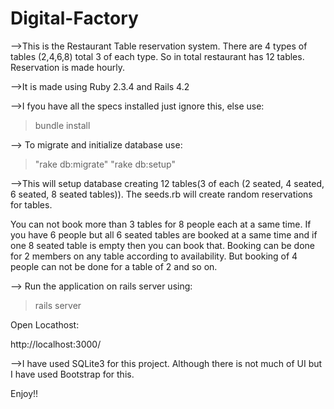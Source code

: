 # Digital-Factory

-->This is the Restaurant Table reservation system. There are 4 types of tables (2,4,6,8) total 3 of each type. So in total restaurant has 12 tables. Reservation is made hourly.

-->It is made using Ruby 2.3.4 and Rails 4.2

-->I fyou have all the specs installed just ignore this, else use:

>bundle install

--> To migrate and initialize database use:

>"rake db:migrate" "rake db:setup"

-->This will setup database creating 12 tables(3 of each (2 seated, 4 seated, 6 seated, 8 seated tables)). The seeds.rb will create random reservations for tables.

You can not book more than 3 tables for 8 people each at a same time. If you have 6 people but all 6 seated tables are booked at a same time and if one 8 seated table is empty then you can book that. Booking can be done for 2 members on any table according to availability. But booking of 4 people can not be done for a table of 2 and so on.

--> Run the application on rails server using:

>rails server

Open Locathost:

http://localhost:3000/

-->I have used SQLite3 for this project. Although there is not much of UI but I have used Bootstrap for this.

Enjoy!!
